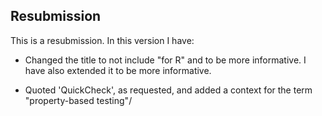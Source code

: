 ## Resubmission
This is a resubmission. In this version I have:

* Changed the title to not include "for R" and to be more informative.
  I have also extended it to be more informative.

* Quoted 'QuickCheck', as requested, and added a context for the
  term "property-based testing"/

